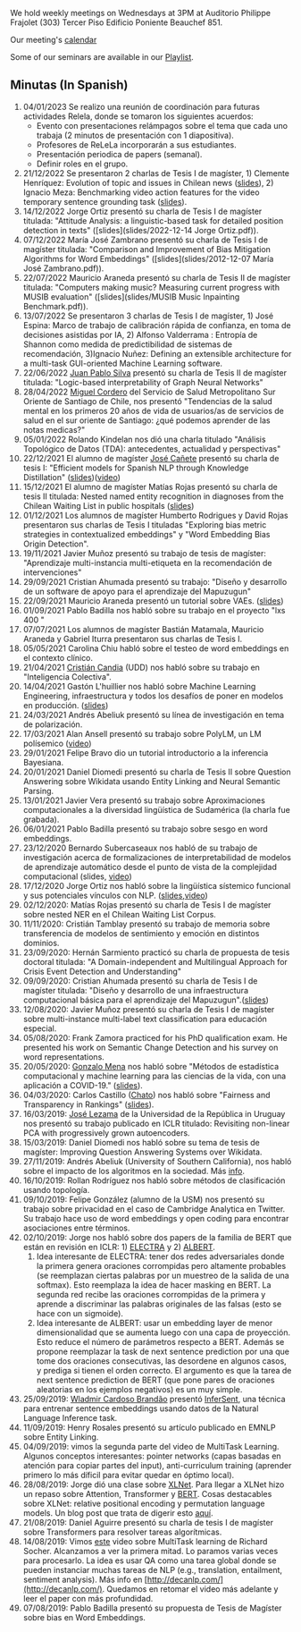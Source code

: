 We hold weekly meetings on Wednesdays at 3PM at Auditorio Philippe Frajolet (303) Tercer Piso Edificio Poniente Beauchef 851.

Our meeting's [calendar](https://calendar.google.com/calendar?cid=a2RodGsyMzZoOGdoc21nc3BscG9hMXBwaDRAZ3JvdXAuY2FsZW5kYXIuZ29vZ2xlLmNvbQ)

Some of our seminars are available in our [Playlist](https://youtube.com/playlist?list=PLppKo85eGXiWOuXni-PIyPu7V63RhqbKJ).

## Minutas (In Spanish)

1. 04/01/2023 Se realizo una reunión de coordinación para futuras actividades Relela, donde se tomaron los siguientes acuerdos:
      * Evento con presentaciones relámpagos sobre el tema que cada uno trabaja (2 minutos de presentación con 1 diapositiva).
      * Profesores de ReLeLa incorporarán a sus estudiantes.
      * Presentación periodica de papers (semanal).
      * Definir roles en el grupo.
2. 21/12/2022 Se presentaron 2 charlas de Tesis I de magíster, 1) Clemente Henríquez: Evolution of topic and issues in Chilean news ([slides](slides/presentacion.pdf)), 2) Ignacio Meza: Benchmarking video action features for the video temporary sentence grounding task ([slides](slides/Benchmarking_video_action_features_for_the_video_temporary_sentence.pdf)).
3. 14/12/2022 Jorge Ortiz presentó su charla de Tesis I de magíster titulada: "Attitude Analysis: a linguistic-based task for detailed position detection
   in texts"  ([slides](slides/2022-12-14 Jorge Ortiz.pdf)).
4. 07/12/2022 María José Zambrano presentó su charla de Tesis I de magíster titulada: "Comparison and Improvement of Bias Mitigation Algorithms for Word Embeddings"  ([slides](slides/2012-12-07 María José Zambrano.pdf)).
5. 22/07/2022 Mauricio Araneda presentó su charla de Tesis II de magíster titulada: "Computers making music? Measuring current progress with MUSIB evaluation" ([slides](slides/MUSIB Music Inpainting Benchmark.pdf)).
6. 13/07/2022 Se presentaron 3 charlas de Tesis I de magíster, 1) José Espina: Marco de trabajo de calibración rápida de confianza, en toma de decisiones asistidas por IA, 2) Alfonso Valderrama : Entropía de Shannon como medida de predictibilidad de sistemas de recomendación, 3)Ignacio Nuñez: Defining an extensible architecture for a multi-task GUI-oriented Machine Learning software.
7. 22/06/2022 [Juan Pablo Silva](https://jpsilva.cl/) presentó su charla de Tesis II de magíster titulada: "Logic-based interpretability of Graph Neural Networks"
8. 28/04/2022 [Miguel Cordero](https://orcid.org/0000-0003-4414-4447) del Servicio de Salud Metropolitano Sur Oriente de Santiago de Chile, nos presentó "Tendencias de la salud mental en los primeros 20 años de vida de usuarios/as de servicios de salud en el sur oriente de Santiago: ¿qué podemos aprender de las notas medicas?"
9. 05/01/2022 Rolando Kindelan nos dió una charla titulado "Análisis Topológico de Datos (TDA): antecedentes, actualidad y perspectivas"
10. 22/12/2021 El alumno de magíster [José Cañete](https://josecannete.github.io/) presentó su charla de tesis I: "Efficient models for Spanish NLP through Knowledge Distillation" ([slides](https://docs.google.com/presentation/d/1Nmo2o0Ey-LEc8d5zBklePvO8oXM3tRrlr2oc5s4oti0/edit?usp=sharing))([video](https://youtu.be/qybe09fGcuA))
11. 15/12/2021 El alumno de magíster Matías Rojas presentó su charla de tesis II titulada: Nested named entity recognition in diagnoses from the Chilean Waiting List in public hospitals  ([slides](slides/matiasrojastesisII.pdf))
12. 01/12/2021 Los alumnos de magíster Humberto Rodrigues y David Rojas presentaron sus charlas de Tesis I tituladas "Exploring bias metric strategies in contextualized embeddings" y "Word Embedding Bias Origin Detection".
13. 19/11/2021 Javier Muñoz presentó su trabajo de tesis de magíster: "Aprendizaje multi-instancia multi-etiqueta en la recomendación de intervenciones"
14. 29/09/2021 Cristian Ahumada presentó su trabajo: "Diseño y desarrollo de un software de apoyo para el aprendizaje del Mapuzugun"
15. 22/09/2021 Mauricio Araneda presentó un tutorial sobre VAEs. ([slides](slides/understanding_variational_encoders.pdf))
16. 01/09/2021 Pablo Badilla nos habló sobre su trabajo en el proyecto "lxs 400 "
17. 07/07/2021 Los alumnos de magíster Bastián Matamala, Mauricio Araneda y Gabriel Iturra presentaron sus charlas de Tesis I.
18. 05/05/2021  Carolina Chiu habló sobre el testeo de word embeddings en el contexto clínico.
19. 21/04/2021 [Cristián Candia](https://crcandia.github.io/crcandiav/) (UDD) nos habló sobre su trabajo en "Inteligencia Colectiva".
20. 14/04/2021 Gastón L'huillier nos habló sobre Machine Learning Engineering, infraestructura y todos los desafíos de poner en modelos en producción. ([slides](slides/Machine_Learning_Engineering_Gaston.pdf))
21. 24/03/2021 Andrés Abeliuk presentó su línea de investigación en tema de polarización.
22. 17/03/2021 Alan Ansell presentó su trabajo sobre PolyLM, un LM polísemico ([video](https://youtu.be/OKD8fvNZVwE))
23. 29/01/2021 Felipe Bravo dio un tutorial introductorio a la inferencia Bayesiana.
24. 20/01/2021 Daniel Diomedi presentó su charla de Tesis II sobre Question Answering sobre Wikidata usando Entity Linking and Neural Semantic Parsing.
25. 13/01/2021 Javier Vera presentó su trabajo sobre Aproximaciones computacionales a la diversidad lingüística de Sudamérica (la charla fue grabada).
26. 06/01/2021 Pablo Badilla presentó su trabajo sobre sesgo en word embeddings.
27. 23/12/2020 Bernardo Subercaseaux nos habló de su trabajo de investigación acerca de formalizaciones de interpretabilidad de modelos de aprendizaje automático desde el punto de vista de la complejidad computacional (slides, [video](https://youtu.be/7ZfDaFccl-8))
28. 17/12/2020 Jorge Ortiz nos habló sobre la lingüística sístemico funcional y sus potenciales vínculos con NLP. ([slides](https://ortizfuentes.com/wp-content/uploads/2020/12/Ortiz-J.-2020-Charla-El-aporte-de-los-estudios-del-lenguaje.pdf),[video](https://youtu.be/jRWyPl6cb7I))
29. 02/12/2020: Matías Rojas presentó su charla de Tesis I de magíster sobre nested NER en el Chilean Waiting List Corpus.
30. 11/11/2020: Cristián Tamblay presentó su trabajo de memoria sobre transferencia de modelos de sentimiento y emoción en distintos dominios.
31. 23/09/2020: Hernán Sarmiento practicó su charla de propuesta de tesis doctoral titulada: "A Domain-independent and Multilingual Approach for Crisis Event Detection and Understanding"
32. 09/09/2020: Cristian Ahumada presentó su charla de Tesis I de magíster titulada: "Diseño y desarrollo de una infraestructura computacional básica para el aprendizaje del Mapuzugun".([slides](slides/CharlaMapuzugun.pdf))
33. 12/08/2020: Javier Muñoz presentó su charla de Tesis I de magíster sobre multi-instance multi-label text classification para educación especial.
34. 05/08/2020: Frank Zamora practiced for his PhD qualification exam. He presented his work on Semantic Change Detection and his survey on word representations.
35. 20/05/2020: [Gonzalo Mena](https://gomena.github.io/) nos habló sobre "Métodos de estadística computacional y machine learning para las ciencias de la vida, con una aplicación a COVID-19." ([slides](slides/charla_gonzalo_mena.pdf)).
36. 04/03/2020: Carlos Castillo ([Chato](https://chato.cl/)) nos habló sobre "Fairness and Transparency in Rankings" ([slides](https://docs.google.com/presentation/d/1g8fKO8sL5zSTf4WMpziy-LiQrOI1rpHXpv9sZ2fljE0/edit?usp=sharing)).
37. 16/03/2019: [José Lezama](https://scholar.google.com/citations?user=iDP84cQAAAAJ&hl=en&oi=sra) de la Universidad de la República in Uruguay nos presentó su trabajo publicado en ICLR titulado: Revisiting non-linear PCA with progressively grown autoencoders.
38. 15/03/2019: Daniel Diomedi nos habló sobre su tema de tesis de magíster:  Improving Question Answering Systems over Wikidata.
39. 27/11/2019:  Andrés Abeliuk (University of Southern California), nos habló sobre el impacto de los algoritmos en la sociedad. Más [info](https://www.dcc.uchile.cl/charla-impacto-de-los-algoritmos-en-la-sociedad).
40. 16/10/2019: Rollan Rodríguez nos habló sobre métodos de clasificación usando topología.
41. 09/10/2019: Felipe González (alumno de la USM) nos presentó su trabajo sobre privacidad en el caso de Cambridge Analytica en Twitter. Su trabajo hace uso de word embeddings y open coding para encontrar asociaciones entre términos.
42. 02/10/2019: Jorge nos habló sobre dos papers de la familia de BERT que están en revisión en ICLR: 1) [ELECTRA](https://openreview.net/forum?id=r1xMH1BtvB) y 2) [ALBERT](https://openreview.net/forum?id=H1eA7AEtvS).
    1. Idea interesante de ELECTRA: tener dos redes adversariales donde la primera genera oraciones corrompidas pero altamente probables (se reemplazan ciertas palabras por un muestreo de la salida de una softmax). Esto reemplaza la idea de hacer masking en BERT. La segunda red recibe las oraciones corrompidas de la primera y aprende a discriminar las palabras originales de las falsas (esto se hace con un sigmoide).
    2. Idea interesante de ALBERT: usar un embedding layer de menor dimensionalidad que se aumenta luego con una capa de proyección. Esto reduce el número de parámetros respecto a BERT. Además se propone reemplazar la task de next sentence prediction por una que tome dos oraciones consecutivas, las desordene en algunos casos, y prediga si tienen el orden correcto. El argumento es que la tarea de next sentence prediction de BERT (que pone pares de oraciones aleatorias en los ejemplos negativos) es un muy simple.
43. 25/09/2019: [Wladmir Cardoso Brandão](http://www.wladmirbrandao.com) presentó [InferSent](https://github.com/facebookresearch/InferSent), una técnica para entrenar sentence embeddings usando datos de la Natural Language Inference task.
44. 11/09/2019: Henry Rosales presentó su artículo publicado en EMNLP sobre Entity Linking.
45. 04/09/2019: vimos la segunda parte del video de MultiTask Learning. Algunos conceptos interesantes: pointer networks (capas basadas en atención para copiar partes del input), anti-curriculum training (aprender primero lo más díficil para evitar quedar en óptimo local).
46. 28/08/2019: Jorge dió una clase sobre [XLNet](https://github.com/zihangdai/xlnet). Para llegar a XLNet hizo un repaso sobre Attention, Transformer y [BERT](https://arxiv.org/abs/1810.04805). Cosas destacables sobre XLNet: relative positional encoding y permutation language models. Un blog post que trata de digerir esto [aquí](http://mlexplained.com/2019/06/30/paper-dissected-xlnet-generalized-autoregressive-pretraining-for-language-understanding-explained/).
47. 21/08/2019: Daniel Aguirre presentó su charla de tesis I de magíster sobre Transformers para resolver tareas algorítmicas.
48. 14/08/2019: Vimos [este](https://www.youtube.com/watch?v=M8dsZsEtEsg&list=PLoROMvodv4rOhcuXMZkNm7j3fVwBBY42z&index=18&t=0s) video sobre MultiTask learning de Richard Socher. Alcanzamos a ver la primera mitad. Lo paramos varias veces para procesarlo. La idea es usar QA como una tarea global donde se pueden instanciar muchas tareas de NLP (e.g., translation, entailment, sentiment analysis). Más info en [http://decanlp.com/](http://decanlp.com/). Quedamos en retomar el video más adelante y leer el paper con más profundidad.
49. 07/08/2019: Pablo Badilla presentó su propuesta de Tesis de Magíster sobre bias en Word Embeddings.
